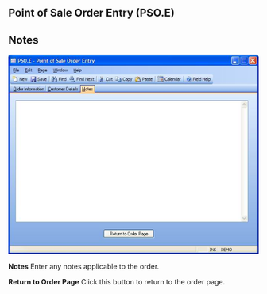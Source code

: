 ##  Point of Sale Order Entry (PSO.E)

<PageHeader />

##  Notes

![](./PSO-E-3.jpg)

**Notes** Enter any notes applicable to the order.  
  
**Return to Order Page** Click this button to return to the order page.  
  
  
<badge text= "Version 8.10.57" vertical="middle" />

<PageFooter />